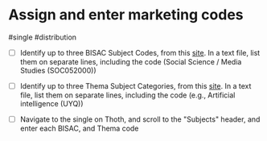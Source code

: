 # Assign and enter marketing codes

#single #distribution

- [ ] Identify up to three BISAC Subject Codes, from this [site](https://bisg.org/page/BISACEdition). In a text file, list them on separate lines, including the code (Social Science / Media Studies (SOC052000))
- [ ] Identify up to three Thema Subject Categories, from this [site](https://ns.editeur.org/thema/en). In a text file, list them on separate lines, including the code (e.g., Artificial intelligence (UYQ))
- [ ] Navigate to the single on Thoth, and scroll to the "Subjects" header, and enter each BISAC, and Thema code

